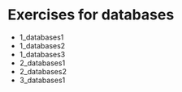 # Exercises for databases

* 1_databases1
* 1_databases2
* 1_databases3
* 2_databases1
* 2_databases2
* 3_databases1
